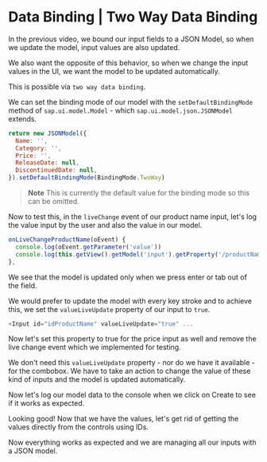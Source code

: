 # Data Binding | Two Way Data Binding

In the previous video, we bound our input fields to a JSON Model, so when we update the model, input values are also updated.

We also want the opposite of this behavior, so when we change the input values in the UI, we want the model to be updated automatically.

This is possible via `two way data binding`.

We can set the binding mode of our model with the `setDefaultBindingMode` method of `sap.ui.model.Model` - which `sap.ui.model.json.JSONModel` extends.

```js
return new JSONModel({
  Name: '',
  Category: '',
  Price: '',
  ReleaseDate: null,
  DiscontinuedDate: null,
}).setDefaultBindingMode(BindingMode.TwoWay)
```

 > __Note__
 > This is currently the default value for the binding mode so this can be omitted.

Now to test this, in the `liveChange` event of our product name input, let's log the value input by the user and also the value in our model.

```js
onLiveChangeProductName(oEvent) {
  console.log(oEvent.getParameter('value'))
  console.log(this.getView().getModel('input').getProperty('/productName'))
},
```

We see that the model is updated only when we press enter or tab out of the field.

We would prefer to update the model with every key stroke and to achieve this, we set the `valueLiveUpdate` property of our input to `true`.

```js
<Input id="idProductName" valueLiveUpdate="true" ...
```

Now let's set this property to true for the price input as well and remove the live change event which we implemented for testing.

We don't need this `valueLiveUpdate` property - nor do we have it available - for the combobox. We have to take an action to change the value of these kind of inputs and the model is updated automatically.

Now let's log our model data to the console when we click on Create to see if it works as expected.

Looking good! Now that we have the values, let's get rid of getting the values directly from the controls using IDs.

Now everything works as expected and we are managing all our inputs with a JSON model.
